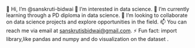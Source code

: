 👋 Hi, I’m @sanskruti-bidwai
👀 I’m interested in data science.
🌱 I’m currently learning through a PD diploma in data science.
💞️ I’m looking to collaborate on data science projects and explore opportunities in the field.
📫 You can reach me via email at sanskrutisbidwai@gmail.com.
⚡ Fun fact: import library,like pandas and numpy and do  visualization  on the dataset .


